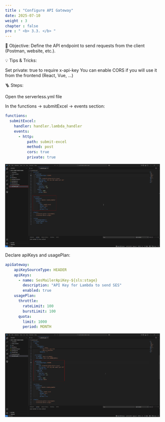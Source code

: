 ```yaml
---
title : "Configure API Gateway"
date: 2025-07-10
weight : 3
chapter : false
pre : " <b> 3.3. </b> "
---
```

🎯 Objective: Define the API endpoint to send requests from the client (Postman, website, etc.).

💡 Tips & Tricks:

Set private: true to require x-api-key
You can enable CORS if you will use it from the frontend (React, Vue, ...)

🪜 Steps:

Open the serverless.yml file

In the functions → submitExcel → events section:

```yaml
functions:
  submitExcel:
    handler: handler.lambda_handler
    events:
      - http:
          path: submit-excel
          method: post
          cors: true
          private: true
```

![S3](/images/3.buildanddeploy/3.3.png)

Declare apiKeys and usagePlan:

```yaml
apiGateway:
    apiKeySourceType: HEADER
    apiKeys:
      - name: SesMailerApiKey-${sls:stage}
        description: "API Key for Lambda to send SES"
        enabled: true
    usagePlan:
      throttle:
        rateLimit: 100
        burstLimit: 100
      quota:
        limit: 1000
        period: MONTH
```
![S3](/images/3.buildanddeploy/3.3-2.png)